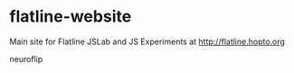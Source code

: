 # flatline-website
Main site for Flatline JSLab and JS Experiments 
at http://flatline.hopto.org

neuroflip
